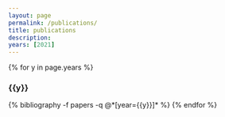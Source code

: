 ```yaml
---
layout: page
permalink: /publications/
title: publications
description:
years: [2021]
---
```


{% for y in page.years %}
  <h3 class="year">{{y}}</h3>
  {% bibliography -f papers -q @*[year={{y}}]* %}
{% endfor %}
